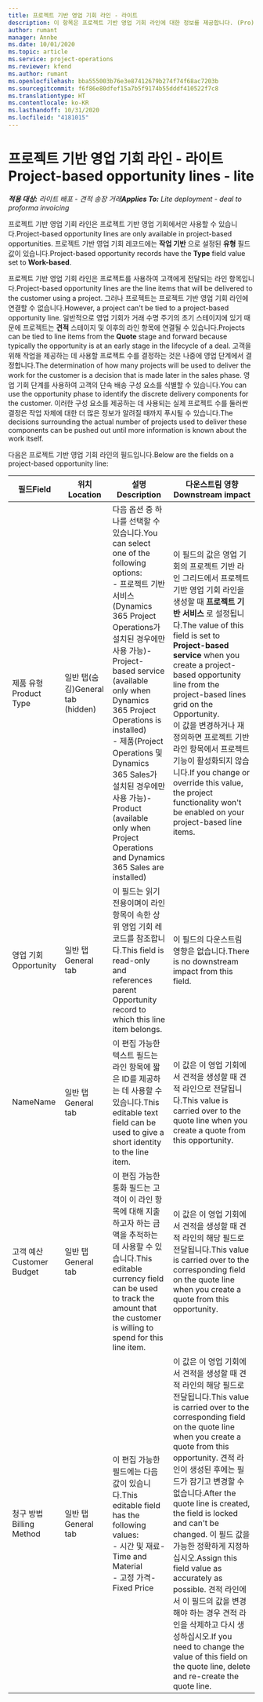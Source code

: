 ```yaml
---
title: 프로젝트 기반 영업 기회 라인 - 라이트
description: 이 항목은 프로젝트 기반 영업 기회 라인에 대한 정보를 제공합니다. (Pro)
author: rumant
manager: Annbe
ms.date: 10/01/2020
ms.topic: article
ms.service: project-operations
ms.reviewer: kfend
ms.author: rumant
ms.openlocfilehash: bba555003b76e3e87412679b274f74f68ac7203b
ms.sourcegitcommit: f6f86e80dfef15a7b5f9174b55dddf410522f7c8
ms.translationtype: HT
ms.contentlocale: ko-KR
ms.lasthandoff: 10/31/2020
ms.locfileid: "4181015"
---
```

# <a name="project-based-opportunity-lines---lite"></a><span data-ttu-id="83b14-104">프로젝트 기반 영업 기회 라인 - 라이트</span><span class="sxs-lookup"><span data-stu-id="83b14-104">Project-based opportunity lines - lite</span></span>

<span data-ttu-id="83b14-105">_**적용 대상:** 라이트 배포 - 견적 송장 거래_</span><span class="sxs-lookup"><span data-stu-id="83b14-105">_**Applies To:** Lite deployment - deal to proforma invoicing_</span></span>

<span data-ttu-id="83b14-106">프로젝트 기반 영업 기회 라인은 프로젝트 기반 영업 기회에서만 사용할 수 있습니다.</span><span class="sxs-lookup"><span data-stu-id="83b14-106">Project-based opportunity lines are only available in project-based opportunities.</span></span> <span data-ttu-id="83b14-107">프로젝트 기반 영업 기회 레코드에는 **작업 기반** 으로 설정된 **유형** 필드 값이 있습니다.</span><span class="sxs-lookup"><span data-stu-id="83b14-107">Project-based opportunity records have the **Type** field value set to **Work-based**.</span></span>

<span data-ttu-id="83b14-108">프로젝트 기반 영업 기회 라인은 프로젝트를 사용하여 고객에게 전달되는 라인 항목입니다.</span><span class="sxs-lookup"><span data-stu-id="83b14-108">Project-based opportunity lines are the line items that will be delivered to the customer using a project.</span></span> <span data-ttu-id="83b14-109">그러나 프로젝트는 프로젝트 기반 영업 기회 라인에 연결할 수 없습니다.</span><span class="sxs-lookup"><span data-stu-id="83b14-109">However, a project can't be tied to a project-based opportunity line.</span></span> <span data-ttu-id="83b14-110">일반적으로 영업 기회가 거래 수명 주기의 초기 스테이지에 있기 때문에 프로젝트는 **견적** 스테이지 및 이후의 라인 항목에 연결될 수 있습니다.</span><span class="sxs-lookup"><span data-stu-id="83b14-110">Projects can be tied to line items from the **Quote** stage and forward because typically the opportunity is at an early stage in the lifecycle of a deal.</span></span> <span data-ttu-id="83b14-111">고객을 위해 작업을 제공하는 데 사용할 프로젝트 수를 결정하는 것은 나중에 영업 단계에서 결정합니다.</span><span class="sxs-lookup"><span data-stu-id="83b14-111">The determination of how many projects will be used to deliver the work for the customer is a decision that is made later in the sales phase.</span></span> <span data-ttu-id="83b14-112">영업 기회 단계를 사용하여 고객의 단속 배송 구성 요소를 식별할 수 있습니다.</span><span class="sxs-lookup"><span data-stu-id="83b14-112">You can use the opportunity phase to identify the discrete delivery components for the customer.</span></span> <span data-ttu-id="83b14-113">이러한 구성 요소를 제공하는 데 사용되는 실제 프로젝트 수를 둘러싼 결정은 작업 자체에 대한 더 많은 정보가 알려질 때까지 푸시될 수 있습니다.</span><span class="sxs-lookup"><span data-stu-id="83b14-113">The decisions surrounding the actual number of projects used to deliver these components can be pushed out until more information is known about the work itself.</span></span>

<span data-ttu-id="83b14-114">다음은 프로젝트 기반 영업 기회 라인의 필드입니다.</span><span class="sxs-lookup"><span data-stu-id="83b14-114">Below are the fields on a project-based opportunity line:</span></span>

| <span data-ttu-id="83b14-115">**필드**</span><span class="sxs-lookup"><span data-stu-id="83b14-115">**Field**</span></span> | <span data-ttu-id="83b14-116">**위치**</span><span class="sxs-lookup"><span data-stu-id="83b14-116">**Location**</span></span> | <span data-ttu-id="83b14-117">**설명**</span><span class="sxs-lookup"><span data-stu-id="83b14-117">**Description**</span></span> | <span data-ttu-id="83b14-118">**다운스트림 영향**</span><span class="sxs-lookup"><span data-stu-id="83b14-118">**Downstream impact**</span></span> |
| --- | --- | --- | --- |
| <span data-ttu-id="83b14-119">제품 유형</span><span class="sxs-lookup"><span data-stu-id="83b14-119">Product Type</span></span> | <span data-ttu-id="83b14-120">일반 탭(숨김)</span><span class="sxs-lookup"><span data-stu-id="83b14-120">General tab (hidden)</span></span> | <span data-ttu-id="83b14-121">다음 옵션 중 하나를 선택할 수 있습니다.</span><span class="sxs-lookup"><span data-stu-id="83b14-121">You can select one of the following options:</span></span></br><span data-ttu-id="83b14-122">- 프로젝트 기반 서비스(Dynamics 365 Project Operations가 설치된 경우에만 사용 가능)</span><span class="sxs-lookup"><span data-stu-id="83b14-122">- Project-based service (available only when Dynamics 365 Project Operations is installed)</span></span></br><span data-ttu-id="83b14-123">- 제품(Project Operations 및 Dynamics 365 Sales가 설치된 경우에만 사용 가능)</span><span class="sxs-lookup"><span data-stu-id="83b14-123">- Product (available only when Project Operations and Dynamics 365 Sales are installed)</span></span> | <span data-ttu-id="83b14-124">이 필드의 값은 영업 기회의 프로젝트 기반 라인 그리드에서 프로젝트 기반 영업 기회 라인을 생성할 때 **프로젝트 기반 서비스** 로 설정됩니다.</span><span class="sxs-lookup"><span data-stu-id="83b14-124">The value of this field is set to **Project-based service** when you create a project-based opportunity line from the project-based lines grid on the Opportunity.</span></span> <br> <span data-ttu-id="83b14-125">이 값을 변경하거나 재정의하면 프로젝트 기반 라인 항목에서 프로젝트 기능이 활성화되지 않습니다.</span><span class="sxs-lookup"><span data-stu-id="83b14-125">If you change or override this value, the project functionality won't be enabled on your project-based line items.</span></span> |
| <span data-ttu-id="83b14-126">영업 기회</span><span class="sxs-lookup"><span data-stu-id="83b14-126">Opportunity</span></span> | <span data-ttu-id="83b14-127">일반 탭</span><span class="sxs-lookup"><span data-stu-id="83b14-127">General tab</span></span> | <span data-ttu-id="83b14-128">이 필드는 읽기 전용이며이 라인 항목이 속한 상위 영업 기회 레코드를 참조합니다.</span><span class="sxs-lookup"><span data-stu-id="83b14-128">This field is read-only and references parent Opportunity record to which this line item belongs.</span></span> | <span data-ttu-id="83b14-129">이 필드의 다운스트림 영향은 없습니다.</span><span class="sxs-lookup"><span data-stu-id="83b14-129">There is no downstream impact from this field.</span></span> |
| <span data-ttu-id="83b14-130">Name</span><span class="sxs-lookup"><span data-stu-id="83b14-130">Name</span></span> | <span data-ttu-id="83b14-131">일반 탭</span><span class="sxs-lookup"><span data-stu-id="83b14-131">General tab</span></span> | <span data-ttu-id="83b14-132">이 편집 가능한 텍스트 필드는 라인 항목에 짧은 ID를 제공하는 데 사용할 수 있습니다.</span><span class="sxs-lookup"><span data-stu-id="83b14-132">This editable text field can be used to give a short identity to the line item.</span></span> | <span data-ttu-id="83b14-133">이 값은 이 영업 기회에서 견적을 생성할 때 견적 라인으로 전달됩니다.</span><span class="sxs-lookup"><span data-stu-id="83b14-133">This value is carried over to the quote line when you create a quote from this opportunity.</span></span> |
| <span data-ttu-id="83b14-134">고객 예산</span><span class="sxs-lookup"><span data-stu-id="83b14-134">Customer Budget</span></span> | <span data-ttu-id="83b14-135">일반 탭</span><span class="sxs-lookup"><span data-stu-id="83b14-135">General tab</span></span> | <span data-ttu-id="83b14-136">이 편집 가능한 통화 필드는 고객이 이 라인 항목에 대해 지출하고자 하는 금액을 추적하는 데 사용할 수 있습니다.</span><span class="sxs-lookup"><span data-stu-id="83b14-136">This editable currency field can be used to track the amount that the customer is willing to spend for this line item.</span></span> | <span data-ttu-id="83b14-137">이 값은 이 영업 기회에서 견적을 생성할 때 견적 라인의 해당 필드로 전달됩니다.</span><span class="sxs-lookup"><span data-stu-id="83b14-137">This value is carried over to the corresponding field on the quote line when you create a quote from this opportunity.</span></span> |
| <span data-ttu-id="83b14-138">청구 방법</span><span class="sxs-lookup"><span data-stu-id="83b14-138">Billing Method</span></span> | <span data-ttu-id="83b14-139">일반 탭</span><span class="sxs-lookup"><span data-stu-id="83b14-139">General tab</span></span> | <span data-ttu-id="83b14-140">이 편집 가능한 필드에는 다음 값이 있습니다.</span><span class="sxs-lookup"><span data-stu-id="83b14-140">This editable field has the following values:</span></span></br><span data-ttu-id="83b14-141">- 시간 및 재료</span><span class="sxs-lookup"><span data-stu-id="83b14-141">- Time and Material</span></span></br><span data-ttu-id="83b14-142">- 고정 가격</span><span class="sxs-lookup"><span data-stu-id="83b14-142">- Fixed Price</span></span> | <span data-ttu-id="83b14-143">이 값은 이 영업 기회에서 견적을 생성할 때 견적 라인의 해당 필드로 전달됩니다.</span><span class="sxs-lookup"><span data-stu-id="83b14-143">This value is carried over to the corresponding field on the quote line when you create a quote from this opportunity.</span></span> <span data-ttu-id="83b14-144">견적 라인이 생성된 후에는 필드가 잠기고 변경할 수 없습니다.</span><span class="sxs-lookup"><span data-stu-id="83b14-144">After the quote line is created, the field is locked and can't be changed.</span></span> <span data-ttu-id="83b14-145">이 필드 값을 가능한 정확하게 지정하십시오.</span><span class="sxs-lookup"><span data-stu-id="83b14-145">Assign this field value as accurately as possible.</span></span> <span data-ttu-id="83b14-146">견적 라인에서 이 필드의 값을 변경해야 하는 경우 견적 라인을 삭제하고 다시 생성하십시오.</span><span class="sxs-lookup"><span data-stu-id="83b14-146">If you need to change the value of this field on the quote line, delete and re-create the quote line.</span></span> |
